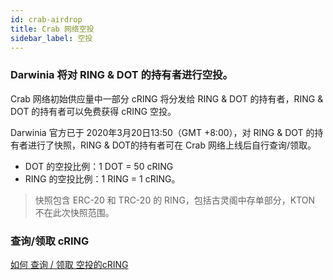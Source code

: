 ```yaml
---
id: crab-airdrop
title: Crab 网络空投
sidebar_label: 空投
---
```


### Darwinia 将对 RING & DOT 的持有者进行空投。

Crab 网络初始供应量中一部分 cRING 将分发给 RING & DOT 的持有者，RING & DOT 的持有者可以免费获得 cRING 空投。

Darwinia 官方已于 2020年3月20日13:50（GMT +8:00），对 RING & DOT 的持有者进行了快照，RING & DOT的持有者可在 Crab 网络上线后自行查询/领取。

- DOT 的空投比例：1 DOT = 50 cRING
- RING 的空投比例：1 RING = 1 cRING。

> 快照包含 ERC-20 和 TRC-20 的 RING，包括古灵阁中存单部分，KTON 不在此次快照范围。

### 查询/领取 cRING

[如何 查询 / 领取 空投的cRING](crab-tut-claim-cring)

